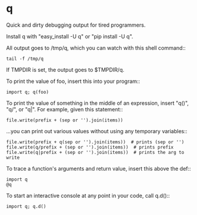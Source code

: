 q
=

Quick and dirty debugging output for tired programmers.

Install q with "easy\_install -U q" or "pip install -U q".

All output goes to /tmp/q, which you can watch with this shell command::

    tail -f /tmp/q

If TMPDIR is set, the output goes to $TMPDIR/q.

To print the value of foo, insert this into your program::

    import q; q(foo)

To print the value of something in the middle of an expression, insert
"q()", "q/", or "q|".  For example, given this statement::

    file.write(prefix + (sep or '').join(items))

...you can print out various values without using any temporary variables::

    file.write(prefix + q(sep or '').join(items))  # prints (sep or '')
    file.write(q/prefix + (sep or '').join(items))  # prints prefix
    file.write(q|prefix + (sep or '').join(items))  # prints the arg to write

To trace a function's arguments and return value, insert this above the def::

    import q
    @q

To start an interactive console at any point in your code, call q.d()::

    import q; q.d()
